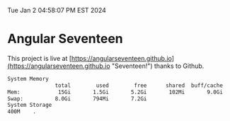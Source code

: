 Tue Jan  2 04:58:07 PM EST 2024

# Angular Seventeen


This project is live at [https://angularseventeen.github.io](https://angularseventeen.github.io "Seventeen!") thanks to Github.

```bash
System Memory
               total        used        free      shared  buff/cache   available
Mem:            15Gi       1.5Gi       5.2Gi       102Mi       9.0Gi        13Gi
Swap:          8.0Gi       794Mi       7.2Gi
System Storage
400M	.
